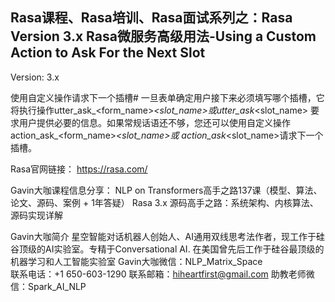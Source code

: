 ## Rasa课程、Rasa培训、Rasa面试系列之：Rasa Version 3.x Rasa微服务高级用法-Using a Custom Action to Ask For the Next Slot   

Version: 3.x      
 
使用自定义操作请求下一个插槽#
一旦表单确定用户接下来必须填写哪个插槽，它将执行操作utter_ask_<form_name>_<slot_name>或utter_ask_<slot_name> 要求用户提供必要的信息。如果常规话语还不够，您还可以使用自定义操作action_ask_<form_name>_<slot_name>或 action_ask_<slot_name>请求下一个插槽。






Rasa官网链接： https://rasa.com/ 

Gavin大咖课程信息分享：
NLP on Transformers高手之路137课（模型、算法、论文、源码、案例 + 1年答疑）
Rasa 3.x 源码高手之路：系统架构、内核算法、源码实现详解



Gavin大咖简介
星空智能对话机器人创始人、AI通用双线思考法作者，现工作于硅谷顶级的AI实验室。专精于Conversational AI. 在美国曾先后工作于硅谷最顶级的机器学习和人工智能实验室 
Gavin大咖微信：NLP_Matrix_Space  
联系电话：+1 650-603-1290
联系邮箱：hiheartfirst@gmail.com
助教老师微信：Spark_AI_NLP  
